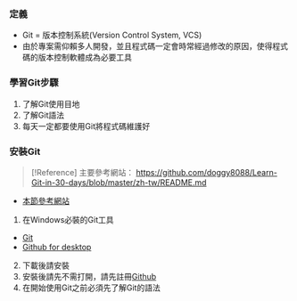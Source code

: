 ### 定義
- Git = 版本控制系統(Version Control System, VCS)
- 由於專案需仰賴多人開發，並且程式碼一定會時常經過修改的原因，使得程式碼的版本控制軟體成為必要工具
### 學習Git步驟
1. 了解Git使用目地
2. 了解Git語法
3. 每天一定都要使用Git將程式碼維護好
### 安裝Git
>[!Reference]
>主要參考網站： https://github.com/doggy8088/Learn-Git-in-30-days/blob/master/zh-tw/README.md

- [本節參考網站](https://github.com/doggy8088/Learn-Git-in-30-days/blob/master/zh-tw/02.md)

1. 在Windows必裝的Git工具
- [Git](https://gitforwindows.org/)
- [Github for desktop](https://desktop.github.com/)
2. 下載後請安裝
3. 安裝後請先不需打開，請先註冊[Github](https://github.com/)
4. 在開始使用Git之前必須先了解Git的語法

